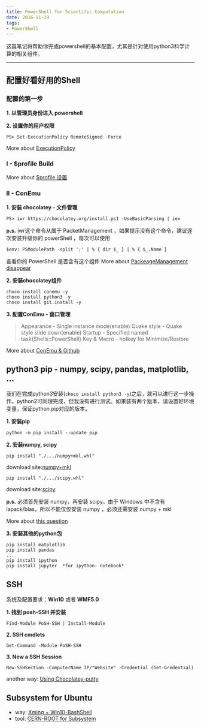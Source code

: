 ```yaml
---
title: PowerShell for Scientific Computation
date: 2016-11-29
tags:
- PowerShell
---
```


这篇笔记将帮助你完成powershell的基本配置，尤其是针对使用python3科学计算的相关组件。

---
## 配置好看好用的Shell

### 配置的第一步

**1. 以管理员身份进入 powershell**

**2. 设置你的用户权限**

```
PS> Set-ExecutionPolicy RemoteSigned -Force
```

More about [ExecutionPolicy](https://technet.microsoft.com/zh-CN/library/hh847748.aspx)

### I - $profile Build

More about [$profile 设置](https://msdn.microsoft.com/en-us/library/bb613488)

### II - ConEmu

**1. 安装 chocolatey - 文件管理**

```
PS> iwr https://chocolatey.org/install.ps1 -UseBasicParsing | iex
```

**p.s.** iwr这个命令从属于 PacketManagement ，如果提示没有这个命令，建议逐次安装升级你的 powerShell ，每次可以使用

```
$env: PSModulePath -split ';' | % { dir $_ } | % { $_.Name }
```

查看你的 PowerShell 是否含有这个组件
More about [PackeageManagement disappear](https://github.com/OneGet/oneget/issues/148)

**2. 安装chocolatey组件**

```
choco install conemu -y
choco install python3 -y
choco install git.install -y
```

**3. 配置ConEmu - 窗口管理**

> Appearance - Single instance mode(enable)
> Quake style - Quake style slide down(enable)
> Startup - Specified named task{Shells::PowerShell}
> Key & Macro - hotkey for Minimize/Restore

More about [ConEmu & Github](https://hodgkins.io/ultimate-powershell-prompt-and-git-setup)

## python3 pip - numpy, scipy, pandas, matplotlib, ...

我们在完成python3安装(`choco install python3 -y`)之后，就可以进行这一步操作。python2可同理完成，但我没有进行测试。如果装有两个版本，请设置好环境变量，保证python pip对应的版本。

**1. 安装pip**

```
python -m pip install --update pip
```

**2. 安装numpy, scipy**

```
pip install "./.../numpy+mkl.whl"
```
download site:[numpy+mkl](https://www.lfd.uci.edu/~gohlke/pythonlibs/#numpy)


```
pip install "./.../scipy.whl"
```

download site:[scipy](https://www.lfd.uci.edu/~gohlke/pythonlibs/#scipy)

**p.s.** 必须首先安装 numpy，再安装 scipy。由于 Windows 中不含有 lapack/blas，所以不能仅仅安装 numpy ，必须还需安装 numpy + mkl

More about [this question](http://stackoverflow.com/questions/28190534/windows-scipy-install-no-lapack-blas-resources-found)

**3. 安装其他的python包**

```
pip install matplotlib
pip install pandas
...
pip install ipython
pip install jupyter  *for ipython- notebook*
```

## SSH

系统及配置要求：**Win10** 或者 **WMF5.0**

**1. 找到 posh-SSH 并安装**

```
Find-Module PoSH-SSH | Install-Module
```

**2. SSH cmdlets**

```
Get-Command -Module PoSH-SSH
```

**3. New a SSH Session**

```
New-SSHSection -ComputerName IP/"Website" -Credential (Get-Gredential)
```

another way: [Using Chocolatey-putty](https://cmatskas.com/run-ssh-with-powershell/)

## Subsystem for Ubuntu

- way: [Xming + Win10-BashShell](http://www.howtogeek.com/261575/how-to-run-graphical-linux-desktop-applications-from-windows-10s-bash-shell/)
- tool: [CERN-ROOT for Subsystem](https://medium.com/@blake.leverington/installing-cern-root-under-windows-10-with-subsystem-for-linux-beta-75295defc6d4#.xxh9g6klq)
